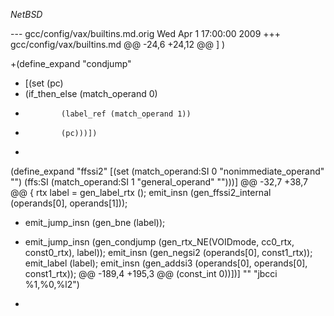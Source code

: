 $NetBSD$

--- gcc/config/vax/builtins.md.orig	Wed Apr  1 17:00:00 2009
+++ gcc/config/vax/builtins.md
@@ -24,6 +24,12 @@
   ]
 )
 
+(define_expand "condjump"
+  [(set (pc)
+	(if_then_else (match_operand 0)
+		      (label_ref (match_operand 1))
+		      (pc)))])
+
 (define_expand "ffssi2"
   [(set (match_operand:SI 0 "nonimmediate_operand" "")
 	(ffs:SI (match_operand:SI 1 "general_operand" "")))]
@@ -32,7 +38,7 @@
 {
   rtx label = gen_label_rtx ();
   emit_insn (gen_ffssi2_internal (operands[0], operands[1]));
-  emit_jump_insn (gen_bne (label));
+  emit_jump_insn (gen_condjump (gen_rtx_NE(VOIDmode, cc0_rtx, const0_rtx), label));
   emit_insn (gen_negsi2 (operands[0], const1_rtx));
   emit_label (label);
   emit_insn (gen_addsi3 (operands[0], operands[0], const1_rtx));
@@ -189,4 +195,3 @@
 	  (const_int 0))])]
   ""
   "jbcci %1,%0,%l2")
-
